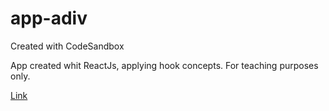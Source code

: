 # app-adiv
Created with CodeSandbox

App created whit ReactJs, applying hook concepts.
For teaching purposes only.

<a href="https://csb-humfj.netlify.com/" target="_blank" rel=”noopener”>Link</a>
